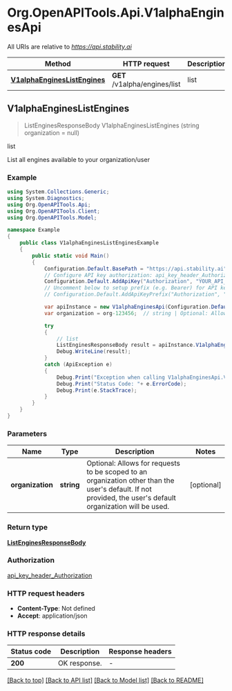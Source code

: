 # Org.OpenAPITools.Api.V1alphaEnginesApi

All URIs are relative to *https://api.stability.ai*

Method | HTTP request | Description
------------- | ------------- | -------------
[**V1alphaEnginesListEngines**](V1alphaEnginesApi.md#v1alphaengineslistengines) | **GET** /v1alpha/engines/list | list



## V1alphaEnginesListEngines

> ListEnginesResponseBody V1alphaEnginesListEngines (string organization = null)

list

List all engines available to your organization/user

### Example

```csharp
using System.Collections.Generic;
using System.Diagnostics;
using Org.OpenAPITools.Api;
using Org.OpenAPITools.Client;
using Org.OpenAPITools.Model;

namespace Example
{
    public class V1alphaEnginesListEnginesExample
    {
        public static void Main()
        {
            Configuration.Default.BasePath = "https://api.stability.ai";
            // Configure API key authorization: api_key_header_Authorization
            Configuration.Default.AddApiKey("Authorization", "YOUR_API_KEY");
            // Uncomment below to setup prefix (e.g. Bearer) for API key, if needed
            // Configuration.Default.AddApiKeyPrefix("Authorization", "Bearer");

            var apiInstance = new V1alphaEnginesApi(Configuration.Default);
            var organization = org-123456;  // string | Optional: Allows for requests to be scoped to an organization other than the user's default.  If not provided, the user's default organization will be used. (optional) 

            try
            {
                // list
                ListEnginesResponseBody result = apiInstance.V1alphaEnginesListEngines(organization);
                Debug.WriteLine(result);
            }
            catch (ApiException e)
            {
                Debug.Print("Exception when calling V1alphaEnginesApi.V1alphaEnginesListEngines: " + e.Message );
                Debug.Print("Status Code: "+ e.ErrorCode);
                Debug.Print(e.StackTrace);
            }
        }
    }
}
```

### Parameters


Name | Type | Description  | Notes
------------- | ------------- | ------------- | -------------
 **organization** | **string**| Optional: Allows for requests to be scoped to an organization other than the user&#39;s default.  If not provided, the user&#39;s default organization will be used. | [optional] 

### Return type

[**ListEnginesResponseBody**](ListEnginesResponseBody.md)

### Authorization

[api_key_header_Authorization](../README.md#api_key_header_Authorization)

### HTTP request headers

- **Content-Type**: Not defined
- **Accept**: application/json


### HTTP response details
| Status code | Description | Response headers |
|-------------|-------------|------------------|
| **200** | OK response. |  -  |

[[Back to top]](#)
[[Back to API list]](../README.md#documentation-for-api-endpoints)
[[Back to Model list]](../README.md#documentation-for-models)
[[Back to README]](../README.md)

